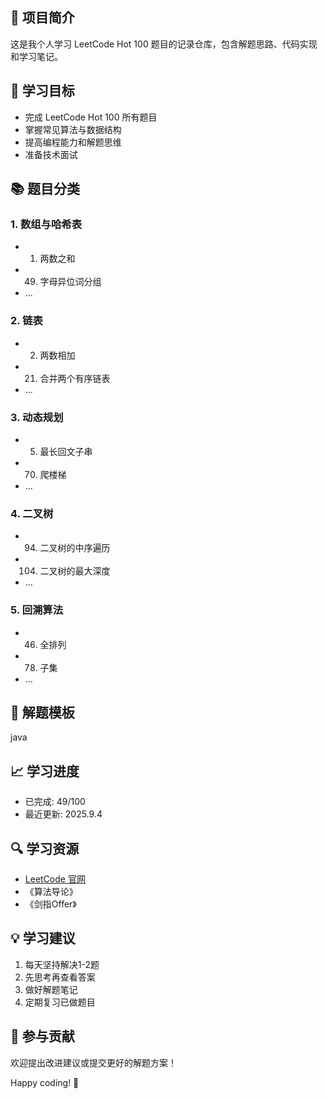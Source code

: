 ## 📌 项目简介

这是我个人学习 LeetCode Hot 100 题目的记录仓库，包含解题思路、代码实现和学习笔记。

## 🎯 学习目标

- 完成 LeetCode Hot 100 所有题目
- 掌握常见算法与数据结构
- 提高编程能力和解题思维
- 准备技术面试

## 📚 题目分类

### 1. 数组与哈希表

- 1. 两数之和
- 49. 字母异位词分组
- ...

### 2. 链表

- 2. 两数相加
- 21. 合并两个有序链表
- ...

### 3. 动态规划

- 5. 最长回文子串
- 70. 爬楼梯
- ...

### 4. 二叉树

- 94. 二叉树的中序遍历
- 104. 二叉树的最大深度
- ...

### 5. 回溯算法

- 46. 全排列
- 78. 子集
- ...

## 📝 解题模板

java


## 📈 学习进度

- 已完成: 49/100
- 最近更新: 2025.9.4

## 🔍 学习资源

- [LeetCode 官网](https://leetcode.cn/)
- 《算法导论》
- 《剑指Offer》

## 💡 学习建议

1. 每天坚持解决1-2题
2. 先思考再查看答案
3. 做好解题笔记
4. 定期复习已做题目

## 🤝 参与贡献

欢迎提出改进建议或提交更好的解题方案！

Happy coding! 🚀
